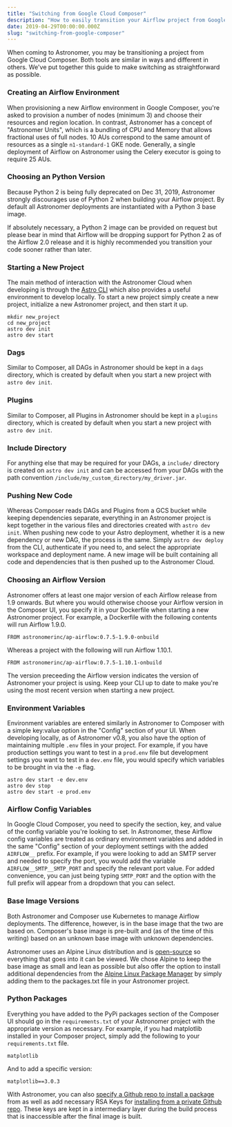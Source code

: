 ```yaml
---
title: "Switching from Google Cloud Composer"
description: "How to easily transition your Airflow project from Google Cloud Composer"
date: 2019-04-29T00:00:00.000Z
slug: "switching-from-google-composer"
---
```


When coming to Astronomer, you may be transitioning a project from Google Cloud Composer. Both tools are similar in ways and different in others. We've put together this guide to make switching as straightforward as possible.

### Creating an Airflow Environment
When provisioning a new Airflow environment in Google Composer, you're asked to provision a number of nodes (minimum 3) and choose their resources and region location. In contrast, Astronomer has a concept of "Astronomer Units", which is a bundling of CPU and Memory that allows fractional uses of full nodes. 10 AUs correspond to the same amount of resources as a single `n1-standard-1` GKE node. Generally, a single deployment of Airflow on Astronomer using the Celery executor is going to require 25 AUs.

### Choosing an Python Version
Because Python 2 is being fully deprecated on Dec 31, 2019, Astronomer strongly discourages use of Python 2 when building your Airflow project. By default all Astronomer deployments are instantiated with a Python 3 base image.

If absolutely necessary, a Python 2 image can be provided on request but please bear in mind that Airflow will be dropping support for Python 2 as of the Airflow 2.0 release and it is highly recommended you transition your code sooner rather than later.

### Starting a New Project
The main method of interaction with the Astronomer Cloud when developing is through the [Astro CLI](https://github.com/astronomer/astro-cli) which also provides a useful environment to develop locally. To start a new project simply create a new project, initialize a new Astronomer project, and then start it up.
```
mkdir new_project
cd new_project
astro dev init
astro dev start
```

### Dags
Similar to Composer, all DAGs in Astronomer should be kept in a `dags` directory, which is created by default when you start a new project with `astro dev init`.

### Plugins
Similar to Composer, all Plugins in Astronomer should be kept in a `plugins` directory, which is created by default when you start a new project with `astro dev init`.

### Include Directory
For anything else that may be required for your DAGs, a `include/` directory is created on `astro dev init` and can be accessed from your DAGs with the path convention `/include/my_custom_directory/my_driver.jar`.

### Pushing New Code
Whereas Composer reads DAGs and Plugins from a GCS bucket while keeping dependencies separate, everything in an Astronomer project is kept together in the various files and directories created with `astro dev init`. When pushing new code to your Astro deployment, whether it is a new dependency or new DAG, the process is the same. Simply `astro dev deploy` from the CLI, authenticate if you need to, and select the appropriate workspace and deployment name. A new image will be built containing all code and dependencies that is then pushed up to the Astronomer Cloud.

### Choosing an Airflow Version
Astronomer offers at least one major version of each Airflow release from 1.9 onwards. But where you would otherwise choose your Airflow version in the Composer UI, you specify it in your Dockerfile when starting a new Astronomer project. For example, a Dockerfile with the following contents will run Airflow 1.9.0.
```
FROM astronomerinc/ap-airflow:0.7.5-1.9.0-onbuild
```
Whereas a project with the following will run Airflow 1.10.1.
```
FROM astronomerinc/ap-airflow:0.7.5-1.10.1-onbuild
```
The version preceeding the Airflow version indicates the version of Astronomer your project is using. Keep your CLI up to date to make you're using the most recent version when starting a new project.

### Environment Variables
Environment variables are entered similarly in Astronomer to Composer with a simple key:value option in the "Config" section of your UI. When developing locally, as of Astronomer v0.8, you also have the option of maintaining multiple `.env` files in your project. For example, if you have production settings you want to test in a `prod.env` file but development settings you want to test in a `dev.env` file, you would specify which variables to be brought in via the `-e` flag.
```
astro dev start -e dev.env
astro dev stop
astro dev start -e prod.env
```

### Airflow Config Variables
In Google Cloud Composer, you need to specify the section, key, and value of the config variable you're looking to set. In Astronomer, these Airflow config variables are treated as ordinary environment variables and added in the same "Config" section of your deployment settings with the added `AIRFLOW__` prefix. For example, if you were looking to add an SMTP server and needed to specify the port, you would add the variable `AIRFLOW__SMTP__SMTP_PORT` and specify the relevant port value. For added convenience, you can just being typing `SMTP_PORT` and the option with the full prefix will appear from a dropdown that you can select.

### Base Image Versions
Both Astronomer and Composer use Kubernetes to manage Airflow deployments. The difference, however, is in the base image that the two are based on. Composer's base image is pre-built and (as of the time of this writing) based on an unknown base image with unknown dependencies.

Astronomer uses an Alpine Linux distribution and is [open-source](https://github.com/astronomer/astronomer/) so everything that goes into it can be viewed. We chose Alpine to keep the base image as small and lean as possible but also offer the option to install additional dependencies from the [Alpine Linux Package Manager](https://pkgs.alpinelinux.org/packages) by simply adding them to the packages.txt file in your Astronomer project.

### Python Packages
Everything you have added to the PyPi packages section of the Composer UI should go in the `requirements.txt` of your Astronomer project with the appropriate version as necessary. For example, if you had matplotlib installed in your Composer project, simply add the following to your `requirements.txt` file.
```
matplotlib
```
And to add a specific version:
```
matplotlib==3.0.3
```
With Astronomer, you can also [specify a Github repo to install a package](https://stackoverflow.com/questions/16584552/how-to-state-in-requirements-txt-a-direct-github-source) from as well as add necessary RSA Keys for [installing from a private Github repo](https://forum.astronomer.io/t/how-do-i-install-something-from-my-orgs-private-github-repo-without-exposing-credentials/45). These keys are kept in a intermediary layer during the build process that is inaccessible after the final image is built.
